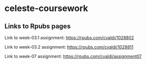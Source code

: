 # celeste-coursework

## Links to Rpubs pages

Link to week-03.1 assignment: https://rpubs.com/cvaldi/1028802

Link to week-03.2 assignment: https://rpubs.com/cvaldi/1028811

Link to week-07 assignment: https://rpubs.com/cvaldi/assignment07
